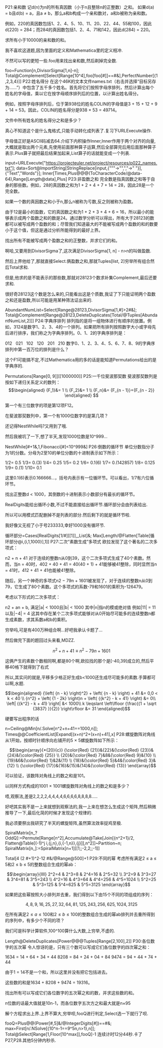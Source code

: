 P21:亲和数
记d(n)为n的所有真因数（小于n且整除n的正整数）之和。
如果d(a) = b且d(b) = a，且a ≠ b，那么a和b构成一个亲和数对，a和b被称为亲和数。

例如，220的真因数包括1、2、4、5、10、11、20、22、44、55和100，因此d(220) = 284；而284的真因数包括1、2、4、71和142，因此d(284) = 220。

求所有小于10000的亲和数的和。

我不喜欢这道题,因为里面的定义和Mathematica里的定义相冲.

不然可以写的更短一些.foo用来找出亲和数,然后剃掉完全数.

foo=Function[n,DivisorSigma[1,n]-n];
Total@Complement[Select[Range[10^4],foo[foo[#]]==#&],PerfectNumber[{1,2,3,4}]]
P22:姓名得分
在这个46K的文本文件names.txt（右击并选择“目标另存为……”）中包含了五千多个姓名。首先将它们按照字母序排列，然后计算出每个姓名的字母值，乘以它在按字母顺序排列后的位置，以计算出姓名得分。

例如，按照字母序排列后，位于第938位的姓名COLIN的字母值是3 + 15 + 12 + 9 + 14 = 53。因此，COLIN的姓名得分是938 × 53 = 49714。

文件中所有姓名的姓名得分之和是多少？

真心不知道这个是什么鬼格式,只能手动转化成列表了.复习下URLExecute操作.

字母值正好是ASCII码减去64.介绍下内积操作Inner,Inner作用于两个对齐的向量,大概就是取出两个元素,先使用前面那种算子运算,然后全部算完后用后面那种算子表示.Plus算子就把最后结果加起来,List算子的话就能变成一个列表.

input=URLExecute["https://projecteuler.net/project/resources/p022_names.txt"];
data=Sort@ImportString[StringReplace[input,{"\""->"",","->" "}],{"Text","Words"}];
Inner[Times,Plus@@@(ToCharacterCode/@data-64),Range[Length@data],Plus]
P23:非盈数之和
完全数是指真因数之和等于自身的那些数。例如，28的真因数之和为1 + 2 + 4 + 7 + 14 = 28，因此28是一个完全数。

如果一个数的真因数之和小于n,那么n被称为亏数,反之则被称为盈数。

由于12是最小的盈数，它的真因数之和为1 + 2 + 3 + 4 + 6 = 16，所以最小的能够表示成两个盈数之和的数是24。通过数学分析可以得出，所有大于28123的数都可以被写成两个盈数的和；尽管我们知道最大的不能被写成两个盈数的和的数要小于这个值，但这是通过分析所能得到的最好上界。

找出所有不能被写成两个盈数之和的正整数，并求它们的和。

啊哈,又要用到DivisorSigma了,这次满足DivisorSigma[1, n] - n>n的叫做盈数.

然后上界他给了,那就直接Select.俩盈数之和,那就Tuples[list, 2]穷举所有组合然后Total求和.

但是,他求的是不能表示的那些数,那就对28123个数求补集Complement,最后还要求和.

很好奇28123这个数是怎么来的,只能看出这是个质数,我证了下只能证明两个盈数之和还是盈数,所以可能是用某种筛法证出来的.

AbundantNumList=Select[Range@28123,DivisorSigma[1,#]>2#&];
Total@Complement[Range@28123,DeleteDuplicates[Total/@Tuples[AbundantNumList,2]]]
P24:字典序排列
排列指的是将一组物体进行有顺序的放置。例如，3124是数字1、2、3、4的一个排列。如果把所有排列按照数字大小或字母先后进行排序，我们称之为字典序排列。0、1、2的字典序排列是：

012   021   102   120   201   210
数字0、1、2、3、4、5、6、7、8、9的字典序排列中第一百万位的排列是什么？

这个F1可能搞不定,不过Mathematica用的多的话是能知道Permutations给出的是字典序的.

Permutations[Range[0, 9]][[1000000]]
P25:一千位斐波那契数
斐波那契数列是按如下递归关系定义的数列：
$$\begin{aligned}
{F_1}&= 1 \\
{F_2}&= 1 \\
{F_n}&= {F_{n - 1}}+{F_{n - 2}}
\end{aligned} $$

第一个有三位数字的项是第12项F12。

在斐波那契数列中，第一个有1000位数字的是第几项？

还记得NestWhile吗?又用到了哦.

然后我被坑了一下,想了半天,发现1000位数是10^999...

NestWhile[#+1&,1,Fibonacci[#]<10^999&]
P26:倒数的循环节
单位分数指分子为1的分数。分母为2至10的单位分数的十进制表示如下所示：

1/2= 0.5
1/3= 0.(3)
1/4= 0.25
1/5= 0.2
1/6= 0.1(6)
1/7= 0.(142857)
1/8= 0.125
1/9= 0.(1)
1/10= 0.1

这里0.1(6)表示0.166666…，括号内表示有一位循环节。可以看出，1/7有六位循环节。

找出正整数d < 1000，其倒数的十进制表示小数部分有最长的循环节。

RealDigits能给出循环小数,不过不能直接给出循环节.循环部分会由列表给出.

所以可以用模式匹配删掉不是列表的部分.然后剩下的就是循环节啦.

我好像又无视了小于号233333,幸好1000没有循环节.

循环部分=Cases[RealDigits[1/#][[1]],_List]&;
Max[Length/@Flatten[Table[循环部分@i,{i,1,1000}],1]]
P27:二次“素数生成”多项式
欧拉发现了这个著名的二次多项式：

n2 + n + 41
对于连续的整数n从0到39，这个二次多项式生成了40个素数。然而，当n = 40时，402 + 40 + 41 = 40(40 + 1) + 41能够被41整除，同时显然当n = 41时，412 + 41 + 41也能被41整除。

随后，另一个神奇的多项式n2 − 79n + 1601被发现了，对于连续的整数n从0到79，它生成了80个素数。这个多项式的系数-79和1601的乘积为-126479。

考虑以下形式的二次多项式：

n2 + an + b, 满足|a| < 1000且|b| < 1000
其中|n|指n的模或绝对值
例如|11| = 11以及|−4| = 4
这其中存在某个二次多项式能够对从0开始尽可能多的连续整数n都生成素数，求其系数a和b的乘积。

穷举吗,可是有400万种组合啊...好吧我承认卡题了...

然后做完下面的题回过头来看,MDZZ.

$${n^2} + n + 41 \equiv {n^2} - 79n + 1601$$

这俩产生的素数个数相同啊,都是80个啊,欧拉找的那个是[-40,39]成立的,然后平移40格下就得到了右式

所以,其实问的就是,平移多少格正好生成b<1000还生成尽可能多的素数.手算都可以啊,水题.

$$\begin{aligned}
{\left( {n - k} \right)^2} + \left( {n - k} \right) + 41 &= 0,0 < k < 40 \\
{n^2} + \left( {1 - 2k} \right)n + \left( {{k^2} - k + 41} \right) &= 0\\
\left| {{k^2} - k + 41} \right| &< 1000\\
k \leqslant \left\lfloor {\frac{{1 + \sqrt {3837} }}{2}} \right\rfloor &= 31
\end{aligned}$$

硬要写出程序的话

n=Ceiling@Min[n/.Solve[n^2+n+41==1000,n]];
Times@@CoefficientList[Expand[(x+n)^2+(x+n)+41],x]
P28:螺旋数阵对角线
从1开始，按顺时针顺序向右铺开的5 × 5螺旋数阵如下所示：

$$\begin{array}{*{20}{c}}
{\color{Red} {21}}&{22}&{\color{Red} {23}}&{24}&{\color{Red} {25}} \\
{20}&{\color{Red} 7}&8&{\color{Red} 9}&{10} \\
{19}&6&{\color{Red} 1}&2&{11} \\
{18}&{\color{Red} 5}&4&{\color{Red} 3}&{12} \\
{\color{Red} {17}}&{16}&{15}&{14}&{\color{Red} {13}}
\end{array}$$

可以验证，该数阵对角线上的数之和是101。

以同样方式构成的1001 × 1001螺旋数阵对角线上的数之和是多少？

唔,观察法,差是2,2,2,2,4,4,4,4,6,6,6,6,8,8,8,8.....

好吧其实我不是一上来就想到观察法的,我一上来在想怎么生成这个矩阵,然后稍微推导了一下,最后化简的时候才发现这个规律的.

我必须要祭出我研究了半天的螺旋矩阵,虽然算法效率捉鸡至极.

SpiralMatrix[n_?OddQ]:=Permute[Range[n^2],Accumulate@Take[Join[{n^2+1}/2,
Flatten@Table[(-1)^j i,{j,n},{i,{-1,n}},{j}]],n^2]]~Partition~n;
SpiralMatrix[n_]:=SpiralMatrix[n+1][[1;;-2,2;;-1]]

Total[4 (2 #+1)^2-12 #&/@Range@500]+1
P29:不同的幂
考虑所有满足2 ≤ a ≤ 5和2 ≤ b ≤ 5的整数组合生成的幂ab：

$$\begin{array}{llll}
2^2=4 & 2^3=8 & 2^4=16 & 2^5=32 \\
3^2=9 & 3^3=27 & 3^4=81 & 3^5=243 \\
4^2=16 & 4^3=64 & 4^4=256 & 4^5=1024 \\
5^2=25 & 5^3=125 & 5^4=625 & 5^5=3125
\end{array}$$

如果把这些幂按照大小排列并去重，我们得到以下由15个不同的项组成的序列：

$$4, 8, 9, 16, 25, 27, 32, 64, 81, 125, 243, 256, 625, 1024, 3125$$

在所有满足$2 ≤ a ≤ 100$和$2 ≤ b ≤ 100$的整数组合生成的幂ab排列并去重所得到的序列中，有多少个不同的项？

我们可是科学计算软件,100^100算什么大数,上穷举,不虚的.

Length@DeleteDuplicates[Power@@@Tuples[Range[2,100],2]]
P30:各位数字的五次幂
令人惊讶的是，只有三个数可以写成它们各位数字的四次幂之和：

1634 = 14 + 64 + 34 + 44
8208 = 84 + 24 + 04 + 84
9474 = 94 + 44 + 74 + 44

由于1 = 14不是一个和，所以这里并没有把它包括进去。

这些数的和是1634 + 8208 + 9474 = 19316。

找出所有可以写成它们各位数字的五次幂之和的数，并求这些数的和。

n位数的话最大值就是10n-1，而各位数字五次方之和最大就是n×95

解个方程求出上界.上界不算大,穷举呗,fooQ进行判定,Select选一下就行了呗.

fooQ=Plus@@(Power[#,5]&/@IntegerDigits[#])==#&;
max=First[n/.NSolve[{10^n-1==9^5n,n>1},n]];
Total@Select[Range[1,Floor[10^max]],fooQ]-1
连续计时12分44秒.卡了P27,P28.其他5分钟内秒杀.
